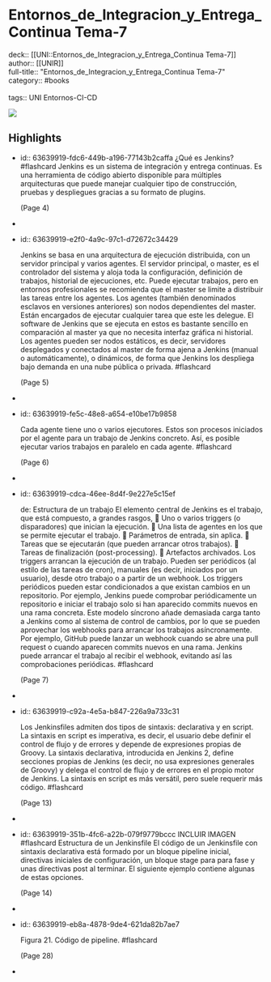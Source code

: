 # Entornos_de_Integracion_y_Entrega_Continua Tema-7

deck:: [[UNI::Entornos_de_Integracion_y_Entrega_Continua Tema-7]]\
author:: [[UNIR]]\
full-title:: "Entornos_de_Integracion_y_Entrega_Continua Tema-7"\
category:: #books\
\
tags:: UNI Entornos-CI-CD  

![](https://readwise-assets.s3.amazonaws.com/media/uploaded_book_covers/profile_22942/5360dc73-d287-4d6f-8309-e6ddfbb2ce3e.jpg)
## Highlights
- id:: 63639919-fdc6-449b-a196-77143b2caffa
   ¿Qué es Jenkins? #flashcard 
    Jenkins es un sistema de integración y entrega continuas. Es una herramienta de código abierto disponible para múltiples arquitecturas que puede manejar cualquier tipo de construcción, pruebas y despliegues gracias a su formato de plugins.
  
     (Page 4)
-
- id:: 63639919-e2f0-4a9c-97c1-d72672c34429
  
  Jenkins se basa en una arquitectura de ejecución distribuida, con un servidor principal y varios agentes. El servidor principal, o master, es el controlador del sistema y aloja toda la configuración, definición de trabajos, historial de ejecuciones, etc. Puede ejecutar trabajos, pero en entornos profesionales se recomienda que el master se limite a distribuir las tareas entre los agentes. Los agentes (también denominados esclavos en versiones anteriores) son nodos dependientes del master. Están encargados de ejecutar cualquier tarea que este les delegue. El software de Jenkins que se ejecuta en estos es bastante sencillo en comparación al master ya que no necesita interfaz gráfica ni historial. Los agentes pueden ser nodos estáticos, es decir, servidores desplegados y conectados al master de forma ajena a Jenkins (manual o automáticamente), o dinámicos, de forma que Jenkins los despliega bajo demanda en una nube pública o privada. #flashcard 
  
  
     (Page 5)
-
- id:: 63639919-fe5c-48e8-a654-e10be17b9858
  
  Cada agente tiene uno o varios ejecutores. Estos son procesos iniciados por el agente para un trabajo de Jenkins concreto. Así, es posible ejecutar varios trabajos en paralelo en cada agente. #flashcard 
  
  
     (Page 6)
-
- id:: 63639919-cdca-46ee-8d4f-9e227e5c15ef
  
  de: Estructura de un trabajo El elemento central de Jenkins es el trabajo, que está compuesto, a grandes rasgos,  Uno o varios triggers (o disparadores) que inician la ejecución.  Una lista de agentes en los que se permite ejecutar el trabajo.  Parámetros de entrada, sin aplica.  Tareas que se ejecutarán (que pueden arrancar otros trabajos).  Tareas de finalización (post-processing).  Artefactos archivados. Los triggers arrancan la ejecución de un trabajo. Pueden ser periódicos (al estilo de las tareas de cron), manuales (es decir, iniciados por un usuario), desde otro trabajo o a partir de un webhook. Los triggers periódicos pueden estar condicionados a que existan cambios en un repositorio. Por ejemplo, Jenkins puede comprobar periódicamente un repositorio e iniciar el trabajo solo si han aparecido commits nuevos en una rama concreta. Este modelo síncrono añade demasiada carga tanto a Jenkins como al sistema de control de cambios, por lo que se pueden aprovechar los webhooks para arrancar los trabajos asíncronamente. Por ejemplo, GitHub puede lanzar un webhook cuando se abre una pull request o cuando aparecen commits nuevos en una rama. Jenkins puede arrancar el trabajo al recibir el webhook, evitando así las comprobaciones periódicas. #flashcard 
  
  
     (Page 7)
-
- id:: 63639919-c92a-4e5a-b847-226a9a733c31
  
  Los Jenkinsfiles admiten dos tipos de sintaxis: declarativa y en script. La sintaxis en script es imperativa, es decir, el usuario debe definir el control de flujo y de errores y depende de expresiones propias de Groovy. La sintaxis declarativa, introducida en Jenkins 2, define secciones propias de Jenkins (es decir, no usa expresiones generales de Groovy) y delega el control de flujo y de errores en el propio motor de Jenkins. La sintaxis en script es más versátil, pero suele requerir más código. #flashcard 
  
  
     (Page 13)
-
- id:: 63639919-351b-4fc6-a22b-079f9779bccc
   INCLUIR IMAGEN #flashcard 
    Estructura de un Jenkinsfile El código de un Jenkinsfile con sintaxis declarativa está formado por un bloque pipeline inicial, directivas iniciales de configuración, un bloque stage para para fase y unas directivas post al terminar. El siguiente ejemplo contiene algunas de estas opciones.
  
     (Page 14)
-
- id:: 63639919-eb8a-4878-9de4-621da82b7ae7
  
  Figura 21. Código de pipeline. #flashcard 
  
  
     (Page 28)
-
